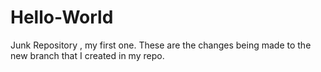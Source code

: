 # Hello-World
Junk Repository , my first one.
These are the changes being made to the new branch that I created in my repo.
